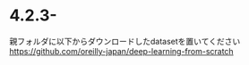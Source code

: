 # 4.2.3-
親フォルダに以下からダウンロードしたdatasetを置いてください
https://github.com/oreilly-japan/deep-learning-from-scratch
